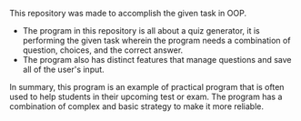 This repository was made to accomplish the given task in OOP.
- The program in this repository is all about a quiz generator, it is performing the given task wherein the program needs a combination of question, choices, and the correct answer.
- The program also has distinct features that manage questions and save all of the user's input.

In summary, this program is an example of practical program that is often used to help students in their upcoming test or exam. The program has a combination of complex and basic strategy to make it more reliable.

